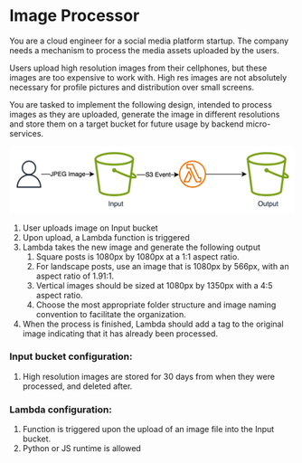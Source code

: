 # Image Processor
You are a cloud engineer for a social media platform startup. The company needs a mechanism to process the media assets uploaded by the users.

Users upload high resolution images from their cellphones, but these images are too expensive to work with. High res images are not absolutely necessary for profile pictures and distribution over small screens.

You are tasked to implement the following design, intended to  process images as they are uploaded, generate the image in different resolutions and store them on a target bucket for future usage by backend micro-services.

<p align="center">
    <img src="diagram.png" alt="diagram" width="750"/>
</p>

1. User uploads image on Input bucket
2. Upon upload, a Lambda function is triggered
3. Lambda takes the new image and generate the following output
    1. Square posts is 1080px by 1080px at a 1:1 aspect ratio.
    2. For landscape posts, use an image that is 1080px by 566px, with an aspect ratio of 1.91:1.
    3. Vertical images should be sized at 1080px by 1350px with a 4:5 aspect ratio.
    4. Choose the most appropriate folder structure and image naming convention to facilitate the organization.
4. When the process is finished, Lambda should add a tag to the original image indicating that it has already been processed.

### Input bucket configuration:

1. High resolution images are stored for 30 days from when they were processed, and deleted after.

### Lambda configuration:

1. Function is triggered upon the upload of an image file into the Input bucket.
2. Python or JS runtime is allowed
